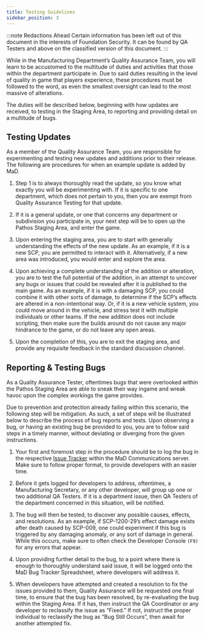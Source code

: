 ```yaml
---
title: Testing Guidelines
sidebar_position: 3
---
```


:::note Redactions Ahead
Certain information has been left out of this document in the interests of Foundation Security. It can be found by QA Testers and above on the classified version of this document.
:::

While in the Manufacturing Department’s Quality Assurance Team, you will learn to be accustomed to the multitude of duties and activities that those within the department participate in. Due to said duties resulting in the level of quality in game that players experience, these procedures must be followed to the word, as even the smallest oversight can lead to the most massive of alterations. 

The duties will be described below, beginning with how updates are received, to testing in the Staging Area, to reporting and providing detail on a multitude of bugs.

## Testing Updates

As a member of the Quality Assurance Team, you are responsible for experimenting and testing new updates and additions prior to their release. The following are procedures for when an example update is added by MaD.

1. Step 1 is to always thoroughly read the update, so you know what exactly you will be experimenting with. If it is specific to one department, which does not pertain to you, then you are exempt from Quality Assurance Testing for that update.

2. If it is a general update, or one that concerns any department or subdivision you participate in, your next step will be to open up the Pathos Staging Area, and enter the game.

3. Upon entering the staging area, you are to start with generally understanding the effects of the new update. As an example, if it is a new SCP, you are permitted to interact with it. Alternatively, if a new area was introduced, you would enter and explore the area. 

4. Upon achieving a complete understanding of the addition or alteration, you are to test the full potential of the addition, in an attempt to uncover any bugs or issues that could be revealed after it is published to the main game. As an example, if it is with a damaging SCP, you could combine it with other sorts of damage, to determine if the SCP’s effects are altered in a non-intentional way. Or, if it is a new vehicle system, you could move around in the vehicle, and stress test it with multiple individuals or other teams. If the new addition does not include scripting, then make sure the builds around do not cause any major hindrance to the game, or do not leave any open areas. 

5. Upon the completion of this, you are to exit the staging area, and provide any requisite feedback in the standard discussion channel.

## Reporting & Testing Bugs

As a Quality Assurance Tester, oftentimes bugs that were overlooked within the Pathos Staging Area are able to sneak their way ingame and wreak havoc upon the complex workings the game provides. 

Due to prevention and protection already failing within this scenario, the following step will be mitigation. As such, a set of steps will be illustrated below to describe the process of bug reports and tests. Upon observing a bug, or having an existing bug be provided to you, you are to follow said steps in a timely manner, without deviating or diverging from the given instructions.

1. Your first and foremost step in the procedure should be to log the bug in the respective [Issue Tracker](https://github.com/Manufacturing-Department/issue-tracker) within the MaD Communications server. Make sure to follow proper format, to provide developers with an easier time. 

2. Before it gets logged for developers to address, oftentimes, a Manufacturing Secretary, or any other developer, will group up one or two additional QA Testers. If it is a department issue, then QA Testers of the department concerned in this situation, will be notified.

3. The bug will then be tested, to discover any possible causes, effects, and resolutions. As an example, if SCP-1200-29’s effect damage exists after death caused by SCP-009, one could experiment if this bug is triggered by any damaging anomaly, or any sort of damage in general. While this occurs, make sure to often check the Developer Console `(F9)` for any errors that appear.

4. Upon providing further detail to the bug, to a point where there is enough to thoroughly understand said issue, it will be logged onto the MaD Bug Tracker Spreadsheet, where developers will address it.

5. When developers have attempted and created a resolution to fix the issues provided to them, Quality Assurance will be requested one final time, to ensure that the bug has been resolved, by re-evaluating the bug within the Staging Area. If it has, then instruct the QA Coordinator or any developer to reclassify the issue as “Fixed.” If not, instruct the proper individual to reclassify the bug as “Bug Still Occurs”, then await for another attempted fix. 




